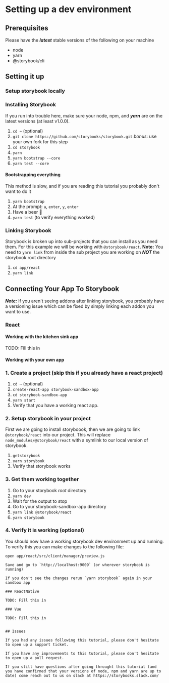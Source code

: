 # Setting up a dev environment

## Prerequisites

Please have the **_latest_** stable versions of the following on your machine

-   node
-   yarn
-   @storybook/cli

## Setting it up

### Setup storybook locally

### Installing Storybook

If you run into trouble here, make sure your node, npm, and **_yarn_** are on the latest versions (at least v1.0.0).

1.  `cd ~` (optional)
2.  `git clone https://github.com/storybooks/storybook.git` _bonus_: use your own fork for this step
3.  `cd storybook`
4.  `yarn`
5.  `yarn bootstrap --core`
6.  `yarn test --core`

#### Bootstrapping everything

This method is slow, and if you are reading this tutorial you probably don't want to do it

1.  `yarn bootstrap`
2.  At the prompt: `a`, `enter`, `y`, `enter`
3.  Have a beer 🍺
4.  `yarn test` (to verify everything worked)

### Linking Storybook

Storybook is broken up into sub-projects that you can install as you need them. For this example we will be working with `@storybook/react`.
**Note:** You need to `yarn link` from inside the sub project you are working on **_NOT_** the storybook root directory

1.  `cd app/react`
2.  `yarn link`

## Connecting Your App To Storybook

**_Note:_** If you aren't seeing addons after linking storybook, you probably have a versioning issue which can be fixed by simply linking each addon you want to use.

### React

#### Working with the kitchen sink app

TODO: Fill this in

#### Working with your own app

### 1. Create a project (skip this if you already have a react project)

1.  `cd ~` (optional)
2.  `create-react-app storybook-sandbox-app`
3.  `cd storybook-sandbox-app`
4.  `yarn start`
5.  Verify that you have a working react app.

### 2. Setup storybook in your project

First we are going to install storyboook, then we are going to link `@storybook/react` into our project. This will replace `node_modules/@storybook/react` with a symlink to our local version of storybook. 

1.  `getstorybook`
2.  `yarn storybook`
3.  Verify that storybook works

### 3. Get them working together

1.  Go to your storybook _root_ directory 
2.  `yarn dev`
3.  Wait for the output to stop 
4.  Go to your storybook-sandbox-app directory
5.  `yarn link @storybook/react`
6.  `yarn storybook`

### 4. Verify it is working (optional)

You should now have a working storybook dev environment up and running. To verify this you can make changes to the following file:

`open app/react/src/client/manager/preview.js`

    Save and go to `http://localhost:9009` (or wherever storybook is running)

    If you don't see the changes rerun `yarn storybook` again in your sandbox app

    ### ReactNative

    TODO: Fill this in

    ### Vue

    TODO: Fill this in


    ## Issues

    If you had any issues following this tutorial, please don't hesitate to open up a support ticket.

    If you have any improvements to this tutorial, please don't hesitate to open up a pull request.

    If you still have questions after going throught this tutorial (and you have confirmed that your versions of node, npm and yarn are up to date) come reach out to us on slack at https://storybooks.slack.com/
